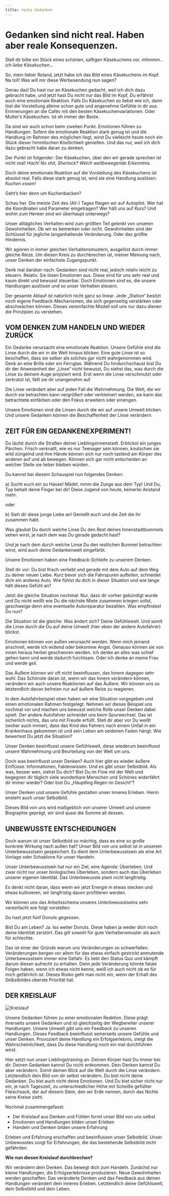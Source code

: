 ```yaml
---
title: reale Gedanken
---
```


# Gedanken sind nicht real. Haben aber reale Konsequenzen.

Stell dir bitte ein Stück eines schönen, saftigen Käsekuchens vor. *mhmmm… ich liebe Käsekuchen…*

So, mein lieber Roland, jetzt habe ich das Bild eines Käsekuchens im Kopf. Na toll! Was will mir diese Werbesendung nun sagen?

Genau das! Du hast nur an Käsekuchen gedacht, weil ich dich dazu gebracht habe, und jetzt hast Du nicht nur das Bild im Kopf, Du erfährst auch eine emotionale Reaktion. Falls Du Käsekuchen so liebst wie ich, dann löst die Vorstellung alleine schon gute und angenehme Gefühle in dir aus. Erinnerungen an die Cafés mit den besten Käsekuchenvariationen. Oder Mutter’s Käsekuchen. Ist eh immer der Beste.

Da sind wir auch schon beim zweiten Punkt. Emotionen führen zu Handlungen. Sofern die emotionale Reaktion stark genug ist und die Handlung im Rahmen des möglichen liegt, wirst Du vielleicht heute noch ein Stück dieser himmlischen Köstlichkeit genießen. Und das nur, weil ich dich dazu gebracht habe daran zu denken.

Der Punkt ist folgender: Der Käsekuchen, über den wir gerade sprechen ist nicht real! *Hach! No shit, Sherlock? Welch weltbewegende Erkenntnis.*

Doch deine emotionale Reaktion auf die Vorstellung des Käsekuchens ist absolut real. Falls diese stark genug ist, wird sie eine Handlung auslösen. *Kuchen essen!*

Geht’s hier denn um Kuchenbacken?

Schau her. Die meiste Zeit des (All-) Tages fliegen wir auf Autopilot. Wer hat die Koordinaten und Parameter eingetragen? Wer hält uns auf Kurs? Und wohin zum Henker sind wir überhaupt unterwegs?

Unser alltägliches Verhalten wird zum größten Teil gelenkt von unseren Gewohnheiten. Ob wir es bemerken oder nicht. Gewohnheiten sind der Schlüssel für jegliche langanhaltende Veränderung. Oder das größte Hindernis.

Wir agieren in immer gleichen Verhaltensmustern, ausgelöst durch immer gleiche Reize. Um diesen Kreis zu durchbrechen ist, meiner Meinung nach, unser Denken der einfachste Zugangspunkt.

Denk mal darüber nach: Gedanken sind nicht real, jedoch relativ leicht zu steuern. Relativ. Sie lösen Emotionen aus. Diese sind für uns sehr real und kaum direkt und bewusst steuerbar. Doch Emotionen sind es, die unsere Handlungen auslösen und so unser Verhalten steuern.

Der gesamte Ablauf ist natürlich nicht ganz so linear. Jede „Station“ besitzt noch eigene Feedback-Mechanismen, die sich gegenseitig verstärken oder abschwächen können. Dieses vereinfachte Modell soll uns nur dazu dienen die Prinzipien zu verstehen.

## VOM DENKEN ZUM HANDELN UND WIEDER ZURÜCK

Ein Gedanke verursacht eine emotionale Reaktion. Unsere Gefühle sind die Linse durch die wir in die Welt hinaus blicken. Eine gute Linse ist so beschaffen, dass sie selber als solches gar nicht wahrgenommen wird. Denk an eine Brille oder ein Fernglas. Während Du hindurchschaust bist Du dir der Anwesenheit der „Linse“ nicht bewusst, Du siehst das, was durch die Linse zu deinem Auge projiziert wird. Erst wenn die Linse verschmutzt oder zerkratzt ist, fällt sie dir unangenehm auf.

Die Linse verändert aber auf jeden Fall die Wahrnehmung. Die Welt, die wir durch sie betrachten kann vergrößert oder verkleinert werden, sie kann das betrachtete einfärben oder den Fokus erweitern oder einengen.

Unsere Emotionen sind die Linsen durch die wir auf unsere Umwelt blicken. Und unsere Gedanken können die Beschaffenheit der Linse verändern.

## ZEIT FÜR EIN GEDANKENEXPERIMENT!

Du läufst durch die Straßen deiner Lieblingsinnenstadt. Erblickst ein junges Pärchen. Frisch verknallt, wie es nur Teenager sein können, knutschen sie wild züngelnd und ihre Hände können sich nur noch tastend am Körper des anderen auf und ab bewegen. Können sich gar nicht entscheiden an welcher Stelle sie lieber bleiben würden.

Du kannst bei diesem Schauspiel nun folgendes Denken:

a) Sucht euch ein zu Hause! Mädel, nimm die Zunge aus dem Typ! Und Du, Typ behalt deine Finger bei dir!
Diese Jugend von heute, keinerlei Anstand mehr.

oder

b) Sieh dir diese junge Liebe an! Genießt euch und die Zeit die ihr zusammen habt.

Was glaubst Du durch welche Linse Du den Rest deines Innenstadtbummels sehen wirst, je nach dem was Du gerade gedacht hast?

Und je nach dem durch welche Linse Du den restlichen Bummel betrachten wirst, wird auch deine Gedankenwelt eingefärbt.

Unsere Emotionen haben eine Feedback-Schleife zu unserem Denken.

Stell dir vor: Du bist frisch verliebt und gerade mit dem Auto auf dem Weg zu deiner neuen Liebe. Kurz bevor sich die Fahrspuren aufteilen, schneidet dich ein anderes Auto. Wie fühlst du dich in dieser Situation und wie lange hält dieses Gefühl an?

Jetzt die gleiche Situation nochmal: Nur, dass dir vorher gekündigt wurde und Du nicht weißt wie Du die nächste Miete zusammen kriegen sollst, geschweige denn eine eventuelle Autoreparatur bezahlen. Was empfindest Du nun?

Die Situation ist die gleiche. Was ändert sich? Deine Gefühlswelt. Und somit die Linse durch die Du auf deine Umwelt (hier eben der andere Autofahrer) blickst.

Emotionen können von außen verursacht werden. Wenn mich jemand anschreit, werde ich wütend oder bekomme Angst. Genauso können sie von innen heraus herbei geschworen werden. Ich denke an alles was schief gehen kann und werde dadurch furchtsam. Oder ich denke an meine Frau und werde geil.

Das Äußere können wir oft nicht beeinflussen, das Innere dagegen sehr wohl. Das Schönste daran ist, wenn wir das Innere verändern können, verändern wir auch unsere Reaktionen auf das Äußere. Wir können uns so letztendlich davon befreien nur auf äußere Reize zu reagieren.

In dem Autofahrbeispiel oben haben wir eine Situation vorgegeben und einen emotionalen Rahmen festgelegt. Nehmen wir dieses Beispiel uns nochmal vor und machen uns bewusst welche Rolle unser Denken dabei spielt.
Der andere Autofahrer schneidet uns beim Spurwechsel. Das ist sicherlich nichts, das uns mit Freude erfüllt. Stell dir aber vor Du weißt (woher auch immer), dass das Kind des Fahrers nach einem Unfall in ein Krankenhaus gekommen ist und sein Leben am seidenen Faden hängt. Wie bewertest Du jetzt die Situation?

Unser Denken beeinflusst unsere Gefühlswelt, diese wiederum beeinflusst unsere Wahrnehmung und Beurteilung von der Welt um uns.

Doch was beeinflusst unser Denken? Auch hier gibt es wieder äußere Einflüsse: Informationen, Faktenwissen. Und es gibt unser Selbstbild. Als was, besser wen, siehst Du dich? Bist Du im Flow mit der Welt und begegnen dir täglich viele wunderbare Menschen und Schönes widerfährt dir immer wieder? Oder bist Du „Häuptling Regen im Gesicht“?

Unser Denken und unsere Gefühle gestalten unser inneres Erleben. Hierin ensteht auch unser Selbstbild.

Dieses Bild von uns wird maßgeblich von unserer Umwelt und unserer Biographie geprägt, wir sind quasi die Summe all dessen.

## UNBEWUSSTE ENTSCHEIDUNGEN

Doch warum ist unser Selbstbild so mächtig, dass es eine so große konkrete Wirkung nach außen hat? Unser Bild von uns selbst ist in unserem Unterbewusstsein gespeichert. Es dient dem Unterbewusstsein als eine Art Vorlage oder Schablone für unser Handeln.

Unser Unterbewusstsein hat nur ein Ziel, eine Agenda: Überleben. Und zwar nicht nur unser biologisches Überleben, sondern auch das Überleben unserer eigenen Identität. Das Unterbewusste plant nicht langfristig.

Es denkt nicht daran, dass wenn wir jetzt Energie in etwas stecken und etwas kultivieren, wir langfristig davon profitieren werden.

Wir können uns das Arbeitsschema unseres Unterbewusstseins sehr vereinfacht wie folgt vorstellen:

Du hast jetzt fünf Donuts gegessen.

Bist Du am Leben? Ja. Iss weiter Donuts. Diese haben ja weder dich noch deine Identität zerstört. Das gilt sowohl für gute Verhaltensmuster als auch für schlechte.

Das ist einer der Gründe warum uns Veränderungen so schwerfallen. Veränderungen bergen vor allem für das etwas einfach gestrickt anmutende Unterbewusstsein immer eine Gefahr. Es liebt den Status Quo und kämpft darum diesen aufrecht zu erhalten. Denn jede Veränderung könnte fatale Folgen haben, wenn ich etwas nicht kenne, weiß ich auch nicht ob es für mich gefährlich ist. Dieses Risiko geht man nicht ein, wenn der Erhalt des Selbstbildes oberste Priorität hat.

## DER KREISLAUF

![Kreislauf](/assets/LT-Regel-Nr.01.gif) 



Unsere Gedanken führen zu einer emotionalen Reaktion. Diese prägt ihrerseits unsere Gedanken und ist gleichzeitig der Wegbereiter unserer Handlungen. Unsere Umwelt gibt uns ein Feedback zu unseren Handlungen. Dieses Feedback beeinflusst seinerseits unsere Gefühle und unser Denken. Provoziert deine Handlung ein Erfolgserlebnis, steigt die Wahrscheinlichkeit, dass Du diese Handlung noch ein mal durchführen wirst.

Hier setzt nun unser Lieblingstraining an. Deinen Körper hast Du immer bei dir. Deinen Gedanken kannst Du nicht entkommen. Dein Denken kannst Du aber verändern. Somit deinen Blick auf die Welt durch die Linse verändern. Letztendlich dein Bild von dir selbst verändern. Du bist nicht deine Gedanken. Du bist auch nicht deine Emotionen. Und Du bist sicher nicht nur ein, je nach Tageszeit, zu unterschiedlicher Höhe mit Scheiße gefüllter Fleischsack, der auf diesem Stein, den wir Erde nennen, durch das Nichts seine Kreise zieht.

Nochmal zusammengefasst:

+ Der Kreislauf aus Denken und Fühlen formt unser Bild von uns selbst
+ Emotionen und Handlungen bilden unser Erleben
+ Handeln und Denken bilden unsere Erfahrung
 

Erleben und Erfahrung erschaffen und beeinflussen unser Selbstbild. Unser Unbewusstes sorgt für Erfahrungen, die das bestehende Selbstbild nicht gefährden.

**Wie nun diesen Kreislauf durchbrechen?**

Wir verändern dein Denken. Das bewegt dich zum Handeln. Zunächst nur kleine Handlungen, die Erfolgserlebnisse produzieren. Neue Gewohnheiten werden geschaffen. Das veränderte Denken und das Feedback aus deinen Handlungen verändert dein inneres Erleben. Letztendlich deine Gefühlswelt, dein Selbstbild und dein Leben.

